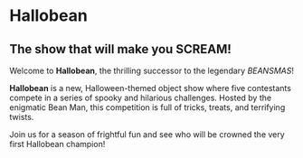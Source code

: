 # Hallobean

## The show that will make you SCREAM!

Welcome to **Hallobean**, the thrilling successor to the legendary *BEANSMAS*!

**Hallobean** is a new, Halloween-themed object show where five contestants compete in a series of spooky and hilarious challenges. Hosted by the enigmatic Bean Man, this competition is full of tricks, treats, and terrifying twists.

Join us for a season of frightful fun and see who will be crowned the very first Hallobean champion!

